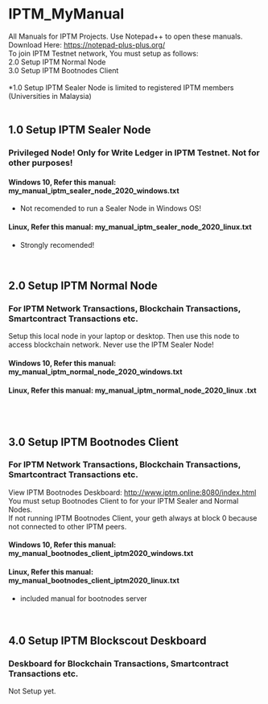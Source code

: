# IPTM_MyManual
All Manuals for IPTM Projects. Use Notepad++ to open these manuals. Download Here: https://notepad-plus-plus.org/
<br>
To join IPTM Testnet network, You must setup as follows: <br>
2.0 Setup IPTM Normal Node <br>
3.0 Setup IPTM Bootnodes Client <br> 
<br>
*1.0 Setup IPTM Sealer Node is limited to registered IPTM members (Universities in Malaysia) <br>
<br>

## 1.0 Setup IPTM Sealer Node
### Privileged Node! Only for Write Ledger in IPTM Testnet. Not for other purposes!
#### Windows 10, Refer this manual: my_manual_iptm_sealer_node_2020_windows.txt 
* Not recomended to run a Sealer Node in Windows OS! <br>
#### Linux, Refer this manual: my_manual_iptm_sealer_node_2020_linux.txt 
* Strongly recomended!<br>
<br>

## 2.0 Setup IPTM Normal Node
### For IPTM Network Transactions, Blockchain Transactions, Smartcontract Transactions etc.
Setup this local node in your laptop or desktop. Then use this node to access blockchain network. Never use the IPTM Sealer Node! <br>
#### Windows 10, Refer this manual: my_manual_iptm_normal_node_2020_windows.txt <br>
#### Linux, Refer this manual: my_manual_iptm_normal_node_2020_linux .txt
<br> <br>

## 3.0 Setup IPTM Bootnodes Client
### For IPTM Network Transactions, Blockchain Transactions, Smartcontract Transactions etc.
View IPTM Bootnodes Deskboard: http://www.iptm.online:8080/index.html <br>
You must setup Bootnodes Client to for your IPTM Sealer and Normal Nodes. <br>
If not running IPTM Bootnodes Client, your geth always at block 0 because not connected to other IPTM peers.
#### Windows 10, Refer this manual: my_manual_bootnodes_client_iptm2020_windows.txt <br>
#### Linux, Refer this manual: my_manual_bootnodes_client_iptm2020_linux.txt
* included manual for bootnodes server <br>
<br> <br>

## 4.0 Setup IPTM Blockscout Deskboard
### Deskboard for Blockchain Transactions, Smartcontract Transactions etc.
Not Setup yet. <br>

